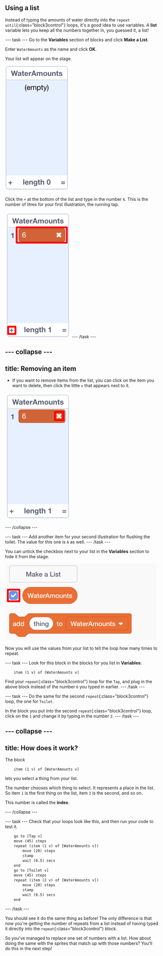 ## Using a list

Instead of typing the amounts of water directly into the `repeat until`{:class="block3control"} loops, it's a good idea to use variables. A **list** variable lets you keep all the numbers together in, you guessed it, a list!

--- task ---
Go to the **Variables** section of blocks and click **Make a List**.

Enter `WaterAmounts` as the name and click **OK**.

Your list will appear on the stage.

![the empty WaterAmounts list displayed](images/listNewList.png)

Click the `+` at the bottom of the list and type in the number `6`. This is the number of litres for your first illustration, the running tap.

![Adding an item to the list](images/listAddItems.png)
--- /task ---

--- collapse ---
---
title: Removing an item
---

+ If you want to remove items from the list, you can click on the item you want to delete, then click the little `x` that appears next to it.

![Deleting a list item](images/listDeleteItem.png)

--- /collapse ---

--- task ---
Add another item for your second illustration for flushing the toilet. The value for this one is `6` as well.
--- /task ---

 You can untick the checkbox next to your list in the **Variables** section to hide it from the stage.

![The checkbox to show or hide a list](images/listUntickShow.png)

Now you will use the values from your list to tell the loop how many times to repeat.

--- task ---
Look for this block in the blocks for you list in **Variables**:

```blocks3
    item (1 v) of [WaterAmounts v]
```

Find your `repeat`{:class="block3control"} loop for the `Tap`, and plug in the above block instead of the number `6` you typed in earlier.
--- /task ---

--- task ---
Do the same for the second `repeat`{:class="block3control"} loop, the one for `Toilet`.

In the block you put into the second `repeat`{:class="block3control"} loop, click on the `1` and change it by typing in the number `2`.
--- /task ---

--- collapse ---
---
title: How does it work?
---

The block

```blocks3
    item (1 v) of [WaterAmounts v]
```

lets you select a thing from your list. 

The number chooses which thing to select. It represents a place in the list. So item `1` is the first thing on the list, item `2` is the second, and so on.

This number is called the **index**.

--- /collapse ---

--- task ---
Check that your loops look like this, and then run your code to test it.

```blocks3
    go to [Tap v]
    move (45) steps
    repeat (item (1 v) of [WaterAmounts v])
        move (20) steps
        stamp
        wait (0.5) secs
    end
    go to [Toilet v]
    move (45) steps
    repeat (item (2 v) of [WaterAmounts v])
        move (20) steps
        stamp
        wait (0.5) secs
    end
```
--- /task ---

You should see it do the same thing as before! The only difference is that now you're getting the number of repeats from a list instead of having typed it directly into the `repeat`{:class="block3control"} block.

So you've managed to replace one set of numbers with a list. How about doing the same with the sprites that match up with those numbers? You'll do this in the next step!
